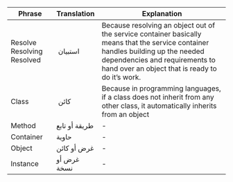 

Phrase  |   Translation   | Explanation
------------- | ------------- | -----------
Resolve Resolving  Resolved | استبيان | Because resolving an object out of the service container basically means that the service container handles building up the needed dependencies and requirements to hand over an object that is ready to do it’s work.
Class | كائن | Because in programming languages, if a class does not inherit from any other class, it automatically inherits from an object
Method | طريقة أو تابع | - 
Container | حاوية | - 
Object | غرض أو كائن | -
Instance | غرض أو نسخة | -
